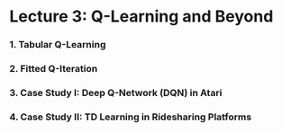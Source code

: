 # Lecture 3: Q-Learning and Beyond

### 1. Tabular Q-Learning

### 2. Fitted Q-Iteration

### 3. Case Study I: Deep Q-Network (DQN) in Atari

### 4. Case Study II: TD Learning in Ridesharing Platforms
